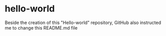 # hello-world


Beside the creation of this "Hello-world" repository, GitHub also instructed me to change this README.md file 
